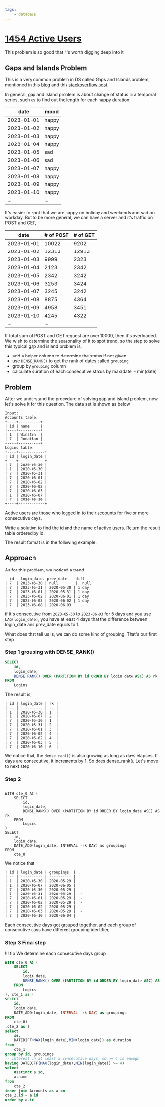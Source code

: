 ```yaml
---
tags:
    - database
---
```


# [1454 Active Users](https://leetcode.com/problems/active-users/description/?envType=problem-list-v2&envId=database)

This problem is so good that it's worth digging deep into it




## Gaps and Islands Problem

This is a very common problem in DS called Gaps and Islands problem, mentioned in this [blog](https://mattboegner.com/improve-your-sql-skills-master-the-gaps-islands-problem/) and this [stackoverflow post](https://stackoverflow.com/questions/26117179/sql-count-consecutive-days).

In general, gap and island problem is about change of status in a temporal series, such as to find out the length for each happy duration 

|date|mood|
|-|-|
|2023-01-01|happy|
|2023-01-02|happy|
|2023-01-03|happy|
|2023-01-04|happy|
|2023-01-05|sad|
|2023-01-06|sad|
|2023-01-07|happy|
|2023-01-08|happy|
|2023-01-09|happy|
|2023-01-10|happy|
|...|...|

It's easier to spot that we are happy on holiday and weekends and sad on workday. But to be more general, we can have a server and it's traffic on POST and GET,

|date|# of POST|# of GET|
|-|-|-|
|2023-01-01|10022|9202|
|2023-01-02|12313|12913|
|2023-01-03|9999|2323|
|2023-01-04|2123|2342|
|2023-01-05|2342|3242|
|2023-01-06|3253|3424|
|2023-01-07|3245|3242|
|2023-01-08|8875|4364|
|2023-01-09|4958|3451|
|2023-01-10|4245|4322|
|...|...|

If total sum of POST and GET request are over 10000, then it's overloaded. We wish to determine the seasonality of it to spot trend, so the step to solve this typical gap and island problem is,

- add a helper column to determine the status if not given
- use `DENSE_RANK()` to get the rank of dates called `grouping`
- group by `grouping` column 
- calculate duration of each consecutive status by max(date) - min(date)

## Problem

After we understand the procedure of solving gap and island problem, now let's solve it for this question. The data set is shown as below

```
Input: 
Accounts table:
+----+----------+
| id | name     |
+----+----------+
| 1  | Winston  |
| 7  | Jonathan |
+----+----------+
Logins table:
+----+------------+
| id | login_date |
+----+------------+
| 7  | 2020-05-30 |
| 1  | 2020-05-30 |
| 7  | 2020-05-31 |
| 7  | 2020-06-01 |
| 7  | 2020-06-02 |
| 7  | 2020-06-02 |
| 7  | 2020-06-03 |
| 1  | 2020-06-07 |
| 7  | 2020-06-10 |
+----+------------+
```

Active users are those who logged in to their accounts for five or more consecutive days.

Write a solution to find the id and the name of active users. Return the result table ordered by id.

The result format is in the following example.


## Approach 

As for this problem, we noticed a trend

```
  id   login_date. prev_date    diff
| 7  | 2023-05-30 | null        |. null
| 7  | 2023-05-31 | 2020-05-30 | 1 day
| 7  | 2023-06-01 | 2020-05-31 | 1 day
| 7  | 2023-06-02 | 2020-06-01 | 1 day
| 7  | 2023-06-03 | 2020-06-02 | 1 day
| 7  | 2023-06-08 | 2020-06-03
```

if it's consecutive from `2023-05-30` to `2023-06-03` for 5 days and you use `LAG(login_date)`, you have at least 4 days that the difference between login_date and prev_date equals to 1. 

What does that tell us is, we can do some kind of grouping. That's our first step

### Step 1 grouping with DENSE_RANK()

```sql
SELECT
    id,
    login_date,
    DENSE_RANK() OVER (PARTITION BY id ORDER BY login_date ASC) AS rk
FROM
    Logins
```

The result is,

```
| id | login_date | rk |
| -- | ---------- | -- |
| 1  | 2020-05-30 | 1  |
| 1  | 2020-06-07 | 2  |
| 7  | 2020-05-30 | 1  |
| 7  | 2020-05-31 | 2  |
| 7  | 2020-06-01 | 3  |
| 7  | 2020-06-02 | 4  |
| 7  | 2020-06-02 | 4  |
| 7  | 2020-06-03 | 5  |
| 7  | 2020-06-10 | 6  |
```

We notice that, the `dense_rank()` is also growing as long as days elapses. If days are consecutive, it increments by 1. So does dense_rank(). Let's move to next step

### Step 2

```

WITH cte_0 AS (
    SELECT
        id,
        login_date,
        DENSE_RANK() OVER (PARTITION BY id ORDER BY login_date ASC) AS rk
    FROM
        Logins
)
SELECT 
    id,
    login_date,
    DATE_ADD(login_date, INTERVAL -rk DAY) as groupings
FROM 
    cte_0
```

We notice that

```
| id | login_date | groupings  |
| -- | ---------- | ---------- |
| 1  | 2020-05-30 | 2020-05-29 |  
| 1  | 2020-06-07 | 2020-06-05 |
| 7  | 2020-05-30 | 2020-05-29 |  -
| 7  | 2020-05-31 | 2020-05-29 |  -
| 7  | 2020-06-01 | 2020-05-29 |  -
| 7  | 2020-06-02 | 2020-05-29 |  -
| 7  | 2020-06-02 | 2020-05-29 |  -
| 7  | 2020-06-03 | 2020-05-29 |  -
| 7  | 2020-06-10 | 2020-06-04 |
```

Each consecutive days got grouped together, and each group of consecutive days have different grouping identifier,

### Step 3 Final step


!!! tip
    We determine each consecutive days group 

```sql
WITH cte_0 AS (
    SELECT
        id,
        login_date,
        DENSE_RANK() OVER (PARTITION BY id ORDER BY login_date ASC) AS rk
    FROM
        Logins
), cte_1 as (
SELECT 
    id,
    login_date,
    DATE_ADD(login_date, INTERVAL -rk DAY) as groupings
FROM 
    cte_0)
,cte_2 as (
select
    id,
    DATEDIFF(MAX(login_date),MIN(login_date)) as duration
from
    cte_1
group by id, groupings
-- interest in at least 5 consecutive days, so >= 4 is enough
having DATEDIFF(MAX(login_date),MIN(login_date)) >= 4)
select
    distinct a.id,
    a.name
from
    cte_2
inner join Accounts as a on
cte_2.id = a.id
order by a.id
```
